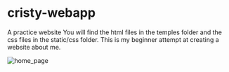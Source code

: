 # cristy-webapp
A practice website
You will find the html files in the temples folder and the css files in the static/css folder. 
This is my beginner attempt at creating a website about me.

![home_page](https://github.com/user-attachments/assets/b7553d25-ffa1-413d-a03b-07b4c4a20f53)

